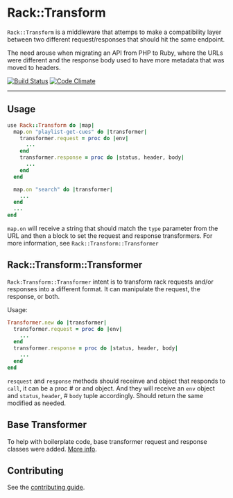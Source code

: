 # Rack::Transform

`Rack::Transform` is a middleware that attemps to make a compatibility layer
between two different request/responses that should hit the same endpoint.

The need arouse when migrating an API from PHP to Ruby, where the URLs were
different and the response body used to have more metadata that was moved to
headers.

[![Build Status](https://travis-ci.org/kitop/rack-transform.svg)](https://travis-ci.org/kitop/rack-transform)
[![Code Climate](https://codeclimate.com/github/kitop/rack-transform/badges/gpa.svg)](https://codeclimate.com/github/kitop/rack-transform)

---

## Usage

```ruby
use Rack::Transform do |map|
  map.on "playlist-get-cues" do |transformer|
    transformer.request = proc do |env|
      ...
    end
    transformer.response = proc do |status, header, body|
      ...
    end
  end

  map.on "search" do |transformer|
    ...
  end
  ...
end
```

`map.on` will receive a string that should match the `type` parameter from the
URL and then a block to set the request and response transformers. For more
information, see `Rack::Transform::Transformer`

## Rack::Transform::Transformer

`Rack:Transform::Transformer` intent is to transform rack requests and/or
responses into a different format.
It can manipulate the request, the response, or both.

Usage:
```ruby
Transformer.new do |transformer|
  transformer.request = proc do |env|
    ...
  end
  transformer.response = proc do |status, header, body|
    ...
  end
end
```

`resquest` and `response` methods should receinve and object that responds to
`call`, it can be a proc # or and object. And they will receive an `env`
object and `status`, `header`, # `body` tuple accordingly. Should return the
same modified as needed.

## Base Transformer

To help with boilerplate code, base transformer request and response classes were added. [More info](./lib/rack/transform/transformers/base.rb).

## Contributing

See the [contributing guide](./CONTRIBUTING.md).

